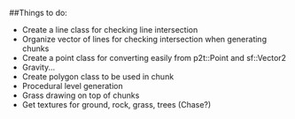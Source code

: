##Things to do:


* Create a line class for checking line intersection
* Organize vector of lines for checking intersection when generating chunks
* Create a point class for converting easily from p2t::Point and sf::Vector2<T>
* Gravity...
* Create polygon class to be used in chunk
* Procedural level generation
* Grass drawing on top of chunks
* Get textures for ground, rock, grass, trees (Chase?)

